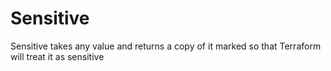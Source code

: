 # Sensitive 

Sensitive takes any value and returns a copy of it marked so that Terraform will treat it as sensitive

